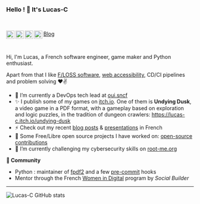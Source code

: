### Hello ! 👋 It's Lucas-C

<br/>

<a href="https://chezsoi.org/lucas/blog">Blog</a>
<a href="https://chezsoi.org/shaarli">
<img align="left" alt="Lucas | Shaarli" width="22px" src="https://chezsoi.org/lucas/blog/theme/shaarli-icon.png" />
</a>
<a href="https://lucas-c.itch.io">
<img align="left" alt="Lucas | itch.io" width="22px" src="https://chezsoi.org/lucas/blog/theme/itchio.svg" />
</a>
<a href="https://www.reddit.com/user/lucas-c/posts/">
<img align="left" alt="Lucas | Reddit" width="22px" src="https://chezsoi.org/lucas/blog/theme/reddit-logo.png" />
</a>
<a href="https://www.linkedin.com/in/lucascimon">
<img align="left" alt="Lucas | LinkedIn" width="22px" src="https://www.linkedin.com/favicon.ico" />
</a>

<br/>

Hi, I'm Lucas, a French software engineer, game maker and Python enthusiast.

Apart from that I like [F/LOSS software](https://fr.wikipedia.org/wiki/Free/Libre_Open_Source_Software),
[web accessibility](https://en.wikipedia.org/wiki/Web_accessibility), CD/CI pipelines and problem solving ❤✌

- 🔭 I’m currently a DevOps tech lead at [oui.sncf](https://jobs.oui.sncf)
- ✨ I publish some of my games on [itch.io](https://lucas-c.itch.io).
  One of them is **Undying Dusk**, a video game in a PDF format, with a gameplay based on exploration and logic puzzles, in the tradition of dungeon crawlers: https://lucas-c.itch.io/undying-dusk
- ⚡ Check out my recent [blog posts](https://chezsoi.org/lucas/blog/) & [presentations](https://chezsoi.org/lucas/blog/pages/slides.html) in French
- 📝 Some Free/Libre open source projects I have worked on: [open-source contributions](https://chezsoi.org/lucas/blog/pages/open-source.html)
- 🌱 I’m currently challenging my cybersecurity skills on [root-me.org](https://www.root-me.org/Lucas-C?q=%2Flucas-C)

**👯 Community**
- Python : maintainer of [fpdf2](https://github.com/PyFPDF/fpdf2) and a few [pre-commit](https://pre-commit.com) hooks
- Mentor through the French [Women in Digital](https://socialbuilder.org/women-in-digital/) program by _Social Builder_

<hr>

![Lucas-C GitHub stats](https://github-readme-stats.vercel.app/api?username=Lucas-C&show_icons=true&hide_border=true)
